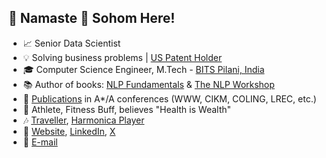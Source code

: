 <!---
<img align="right" width=350 height=300 alt="GIF" src="https://github.com/sohomghosh/sohomghosh/blob/master/Hithere21_bobble-keyboard-watermark-v5_HD_84_3096_1.gif" />
<img align="right" width=400 height=400 alt="About Me" src="https://github.com/sohomghosh/sohomghosh/blob/master/aboutme.png" />
--->



## :pray: Namaste :pray: Sohom Here!
- :chart_with_upwards_trend: Senior Data Scientist
- :bulb: Solving business problems | [US Patent Holder](https://patentimages.storage.googleapis.com/b0/9c/03/5b842d94151bc7/US20230112369A1.pdf)
- :mortar_board: Computer Science Engineer, M.Tech - [BITS Pilani, India](http://www.bits-pilani.ac.in/)
- :books: Author of books: [NLP Fundamentals](https://www.packtpub.com/in/big-data-and-business-intelligence/natural-language-processing-fundamentals) & [The NLP Workshop](https://www.packtpub.com/in/data/the-natural-language-processing-workshop-second-edition)
- :page_facing_up: [Publications](https://scholar.google.com/citations?user=7Jm4_McAAAAJ&hl=en) in A*/A conferences (WWW, CIKM, COLING, LREC, etc.)
- :runner: Athlete, Fitness Buff, believes "Health is Wealth"
- :notes: [Traveller](https://www.youtube.com/playlist?list=PLWVXvBh2xmj8BHN7jBCsaKpd5JP4xOT7T), [Harmonica Player](https://www.youtube.com/watch?v=ajFlw7rnfkI&list=PLWVXvBh2xmj_yWcdldvo6w1LD1C-d4xSw&ab_channel=SohomGhosh)
- :link: [Website](https://sohomghosh.github.io/), [LinkedIn](https://www.linkedin.com/in/sohomghosh), [X](https://x.com/sohom1ghosh)
- :incoming_envelope: [E-mail](mailto:sohom1ghosh@gmail.com)
